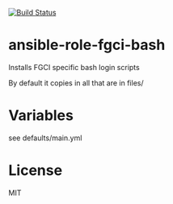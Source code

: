 [![Build Status](https://travis-ci.org/CSC-IT-Center-for-Science/ansible-role-fgci-bash.svg)](https://travis-ci.org/CSC-IT-Center-for-Science/ansible-role-fgci-bash)
# ansible-role-fgci-bash
Installs FGCI specific bash login scripts

By default it copies in all that are in files/

# Variables

see defaults/main.yml

# License

MIT
